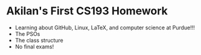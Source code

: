 # Akilan's First CS193 Homework
- Learning about GitHub, Linux, LaTeX, and computer science at Purdue!!!
- The PSOs
- The class structure
- No final exams!
